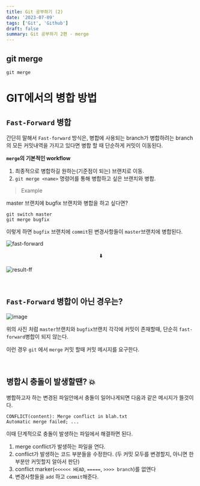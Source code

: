 ```yaml
---
title: Git 공부하기 (2)
date: '2023-07-09'
tags: ['Git', 'Github']
draft: false
summary: Git 공부하기 2편 - merge
---
```



## __git merge__
```git
git merge
```

# GIT에서의 병합 방법

## `Fast-Forward` 병합

간단히 말해서 
`Fast-forward` 방식은, 병합에 사용되는 branch가 병합하려는 branch의 모든 커밋내역을 가지고
있다면 병합 할 때 단순하게 커밋이 이동된다.


__`merge`의 기본적인 workflow__ <br/>
1. 최종적으로 병합하길 원하는(기준점이 되는) 브랜치로 이동.
2. `git merge <name>` 명령어를 통해 병합하고 싶은 브랜치와 병합.

> Example

master 브랜치에 bugfix 브랜치와 병합을 하고 싶다면?
```git
git switch master
git merge bugfix
```
이렇게 하면 `bugfix` 브랜치에 `commit`된 변경사항들이 `master`브랜치에 병합된다.

![fast-forward](https://github.com/wontae99/wontae99-blog/assets/109476712/269cabff-2682-4c32-9b68-7e8875efb718)

<p style="text-align: center;">⬇️</p>

![result-ff](https://github.com/wontae99/wontae99-blog/assets/109476712/96be50c2-dd2b-4847-ad87-bbcce09332b6)

<br/>

## `Fast-Forward` 병합이 아닌 경우는?

![image](https://github.com/wontae99/wontae99-blog/assets/109476712/f2797d67-b680-4b63-9621-da29c4eba2c0)

위의 사진 처럼 `master`브랜치와 `bugfix`브랜치 각각에 커밋이 존재할때, 단순히 `fast-forward`병합이 되지 않는다.

이런 경우 `git` 에서 `merge` 커밋 할때 커밋 메시지를 요구한다. 

<br/>

## 병합시 충돌이 발생할땐? 💥

병합하고자 하는 변경된 파일안에서 충돌이 일어나게되면 다음과 같은 메시지가 뜰것이다.
```git
CONFLICT(content): Merge conflict in blah.txt
Automatic merge failed; ...
```
이때 단계적으로 충돌이 발생하는 파일에서 해결하면 된다.

1. merge conflict가 발생하는 파일을 연다.
2. conflict가 발생하는 코드 부분들을 수정한다. (두 커밋 모두를 변경할지, 아니면 한 부분만 커밋할지 알아서 판단)
3. conflict marker(`<<<<<< HEAD`, `=====`, `>>>> branch`)를 없앤다
4. 변경사항들을 `add` 하고 `commit`해준다.